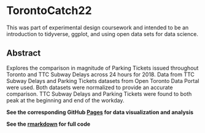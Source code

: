 # TorontoCatch22

This was part of experimental design coursework and intended to be an introduction to tidyverse, ggplot, and using open data sets for data science. 

## Abstract

Explores the comparison in magnitude of Parking Tickets issued throughout Toronto and TTC Subway Delays across 24 hours for 2018. Data from TTC Subway Delays and Parking Tickets datasets from Open Toronto Data Portal were used. Both datasets were normalized to provide an accurate comparison. TTC Subway Delays and Parking Tickets were found to both peak at the beginning and end of the workday.


**See the corresponding GitHub [Pages](https://mrpotatocode.github.io/TorontoCatch22/) for data visualization and analysis**

**See the [rmarkdown](https://github.com/mrpotatocode/TorontoCatch22/blob/gh-pages/code/analysis.Rmd) for full code**

